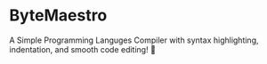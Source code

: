 # ByteMaestro
 A Simple Programming Languges Compiler with syntax highlighting, indentation, and smooth code editing! 🚀
